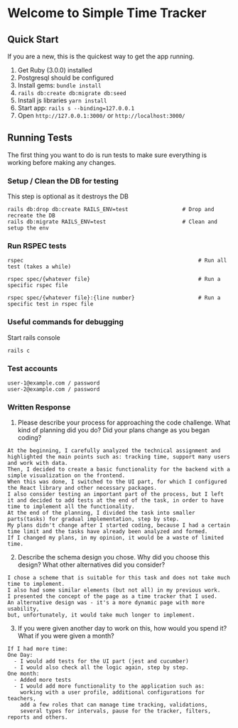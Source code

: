 # Welcome to Simple Time Tracker

## Quick Start

If you are a new, this is the quickest way to get the app running.

1. Get Ruby (3.0.0) installed
2. Postgresql should be configured
3. Install gems: `bundle install`
4. `rails db:create db:migrate db:seed`
5. Install js libraries `yarn install`
6. Start app: `rails s --binding=127.0.0.1`
7. Open `http://127.0.0.1:3000/` or `http://localhost:3000/`

## Running Tests

The first thing you want to do is run tests to make sure everything is working before making any changes.

### Setup / Clean the DB for testing
This step is optional as it destroys the DB
```
rails db:drop db:create RAILS_ENV=test                 # Drop and recreate the DB
rails db:migrate RAILS_ENV=test                        # Clean and setup the env
```

### Run RSPEC tests
```
rspec                                                       # Run all test (takes a while)

rspec spec/{whatever file}                                  # Run a specific rspec file

rspec spec/{whatever file}:{line number}                    # Run a specific test in rspec file
```

### Useful commands for debugging

Start rails console
```
rails c
```

### Test accounts

```
user-1@example.com / password
user-2@example.com / password
```

### Written Response

1. Please describe your process for approaching the code challenge. What kind of planning did you do? Did your plans change as you began coding?
```
At the beginning, I carefully analyzed the technical assignment and highlighted the main points such as: tracking time, support many users and work with data.
Then, I decided to create a basic functionality for the backend with a simple visualization on the frontend.
When this was done, I switched to the UI part, for which I configured the React library and other necessary packages.
I also consider testing an important part of the process, but I left it and decided to add tests at the end of the task, in order to have time to implement all the functionality.
At the end of the planning, I divided the task into smaller parts(tasks) for gradual implementation, step by step.
My plans didn't change after I started coding, because I had a certain time limit and the tasks have already been analyzed and formed.
If I changed my plans, in my opinion, it would be a waste of limited time.
```

2. Describe the schema design you chose. Why did you choose this design? What other alternatives did you consider?
```
I chose a scheme that is suitable for this task and does not take much time to implement. 
I also had some similar elements (but not all) in my previous work.
I presented the concept of the page as a time tracker that I used.
An alternative design was - it's a more dynamic page with more usability, 
but, unfortunately, it would take much longer to implement.
```
3. If you were given another day to work on this, how would you spend it? What if you were given a month?
```
If I had more time:
One Day:   
  - I would add tests for the UI part (jest and cucumber)
  - I would also check all the logic again, step by step.
One month: 
  - Added more tests       
  - I would add more functionality to the application such as: 
    working with a user profile, additional configurations for teachers, 
    add a few roles that can manage time tracking, validations, 
    several types for intervals, pause for the tracker, filters, reports and others.
```